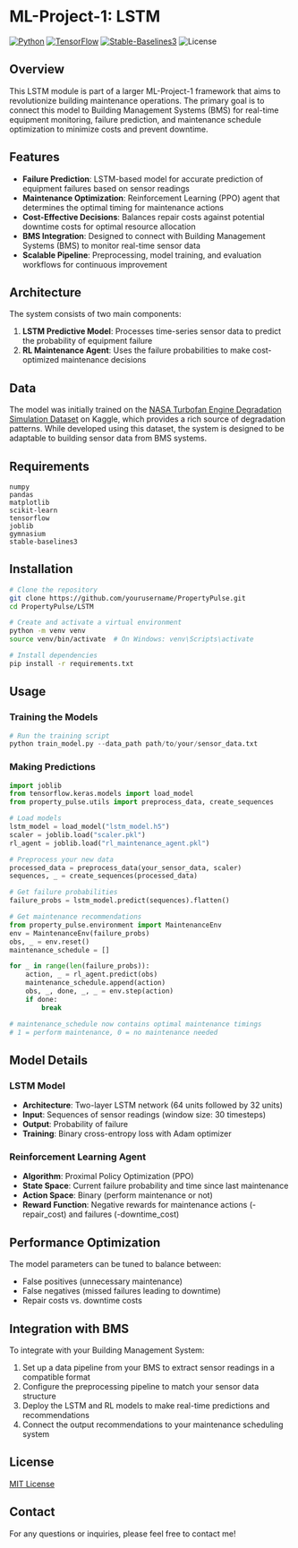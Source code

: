 # ML-Project-1: LSTM

[![Python](https://img.shields.io/badge/Python-3.8%2B-blue)](https://www.python.org/)
[![TensorFlow](https://img.shields.io/badge/TensorFlow-2.0%2B-orange)](https://www.tensorflow.org/)
[![Stable-Baselines3](https://img.shields.io/badge/StableBaselines3-Latest-green)](https://stable-baselines3.readthedocs.io/)
![License](https://img.shields.io/badge/license-CC%20BY--NC--ND%204.0%20International-blue.svg)

## Overview

This LSTM module is part of a larger ML-Project-1 framework that aims to revolutionize building maintenance operations. The primary goal is to connect this model to Building Management Systems (BMS) for real-time equipment monitoring, failure prediction, and maintenance schedule optimization to minimize costs and prevent downtime.

## Features

- **Failure Prediction**: LSTM-based model for accurate prediction of equipment failures based on sensor readings
- **Maintenance Optimization**: Reinforcement Learning (PPO) agent that determines the optimal timing for maintenance actions
- **Cost-Effective Decisions**: Balances repair costs against potential downtime costs for optimal resource allocation
- **BMS Integration**: Designed to connect with Building Management Systems (BMS) to monitor real-time sensor data
- **Scalable Pipeline**: Preprocessing, model training, and evaluation workflows for continuous improvement

## Architecture

The system consists of two main components:

1. **LSTM Predictive Model**: Processes time-series sensor data to predict the probability of equipment failure
2. **RL Maintenance Agent**: Uses the failure probabilities to make cost-optimized maintenance decisions

## Data

The model was initially trained on the [NASA Turbofan Engine Degradation Simulation Dataset](https://www.kaggle.com/datasets/behrad3d/nasa-cmaps) on Kaggle, which provides a rich source of degradation patterns. While developed using this dataset, the system is designed to be adaptable to building sensor data from BMS systems.

## Requirements

```
numpy
pandas
matplotlib
scikit-learn
tensorflow
joblib
gymnasium
stable-baselines3
```

## Installation

```bash
# Clone the repository
git clone https://github.com/yourusername/PropertyPulse.git
cd PropertyPulse/LSTM

# Create and activate a virtual environment
python -m venv venv
source venv/bin/activate  # On Windows: venv\Scripts\activate

# Install dependencies
pip install -r requirements.txt
```

## Usage

### Training the Models

```python
# Run the training script
python train_model.py --data_path path/to/your/sensor_data.txt
```

### Making Predictions

```python
import joblib
from tensorflow.keras.models import load_model
from property_pulse.utils import preprocess_data, create_sequences

# Load models
lstm_model = load_model("lstm_model.h5")
scaler = joblib.load("scaler.pkl")
rl_agent = joblib.load("rl_maintenance_agent.pkl")

# Preprocess your new data
processed_data = preprocess_data(your_sensor_data, scaler)
sequences, _ = create_sequences(processed_data)

# Get failure probabilities
failure_probs = lstm_model.predict(sequences).flatten()

# Get maintenance recommendations
from property_pulse.environment import MaintenanceEnv
env = MaintenanceEnv(failure_probs)
obs, _ = env.reset()
maintenance_schedule = []

for _ in range(len(failure_probs)):
    action, _ = rl_agent.predict(obs)
    maintenance_schedule.append(action)
    obs, _, done, _, _ = env.step(action)
    if done:
        break

# maintenance_schedule now contains optimal maintenance timings
# 1 = perform maintenance, 0 = no maintenance needed
```

## Model Details

### LSTM Model

- **Architecture**: Two-layer LSTM network (64 units followed by 32 units)
- **Input**: Sequences of sensor readings (window size: 30 timesteps)
- **Output**: Probability of failure
- **Training**: Binary cross-entropy loss with Adam optimizer

### Reinforcement Learning Agent

- **Algorithm**: Proximal Policy Optimization (PPO)
- **State Space**: Current failure probability and time since last maintenance
- **Action Space**: Binary (perform maintenance or not)
- **Reward Function**: Negative rewards for maintenance actions (-repair_cost) and failures (-downtime_cost)

## Performance Optimization

The model parameters can be tuned to balance between:

- False positives (unnecessary maintenance)
- False negatives (missed failures leading to downtime)
- Repair costs vs. downtime costs

## Integration with BMS

To integrate with your Building Management System:
1. Set up a data pipeline from your BMS to extract sensor readings in a compatible format
2. Configure the preprocessing pipeline to match your sensor data structure
3. Deploy the LSTM and RL models to make real-time predictions and recommendations
4. Connect the output recommendations to your maintenance scheduling system

## License

[MIT License](LICENSE)

## Contact

For any questions or inquiries, please feel free to contact me!
